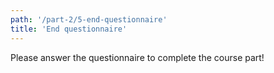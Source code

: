 ```yaml
---
path: '/part-2/5-end-questionnaire'
title: 'End questionnaire'
---
```


Please answer the questionnaire to complete the course part!

<quiz id="3a8b996b-3560-50e6-9851-dd27aff33edf"></quiz>
